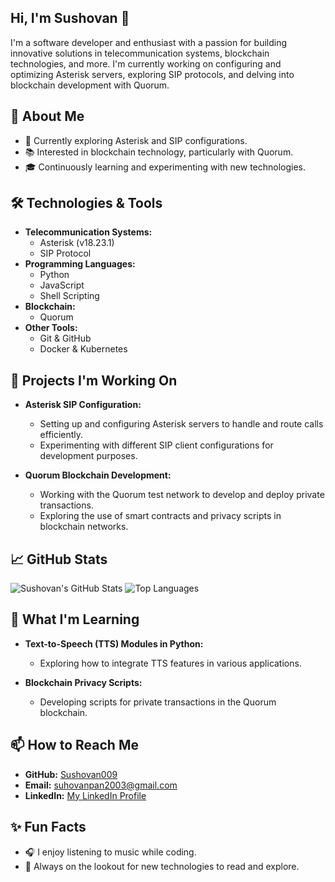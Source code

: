 

## Hi, I'm Sushovan 👋

I'm a software developer and enthusiast with a passion for building innovative solutions in telecommunication systems, blockchain technologies, and more. I'm currently working on configuring and optimizing Asterisk servers, exploring SIP protocols, and delving into blockchain development with Quorum.

## 🚀 About Me
- 🔧 Currently exploring Asterisk and SIP configurations.
- 📚 Interested in blockchain technology, particularly with Quorum.
- 🎓 Continuously learning and experimenting with new technologies.

## 🛠️ Technologies & Tools
- **Telecommunication Systems:**
  - Asterisk (v18.23.1)
  - SIP Protocol
- **Programming Languages:**
  - Python
  - JavaScript
  - Shell Scripting
- **Blockchain:**
  - Quorum
- **Other Tools:**
  - Git & GitHub
  - Docker & Kubernetes

## 🔭 Projects I'm Working On
- **Asterisk SIP Configuration:**
  - Setting up and configuring Asterisk servers to handle and route calls efficiently.
  - Experimenting with different SIP client configurations for development purposes.
  
- **Quorum Blockchain Development:**
  - Working with the Quorum test network to develop and deploy private transactions.
  - Exploring the use of smart contracts and privacy scripts in blockchain networks.


## 📈 GitHub Stats
![Sushovan's GitHub Stats](https://github-readme-stats.vercel.app/api?username=Sushovan09&show_icons=true&theme=radical)
![Top Languages](https://github-readme-stats.vercel.app/api/top-langs/?username=Sushovan09&layout=compact&theme=radical)

## 🌱 What I'm Learning
- **Text-to-Speech (TTS) Modules in Python:**
  - Exploring how to integrate TTS features in various applications.
  
- **Blockchain Privacy Scripts:**
  - Developing scripts for private transactions in the Quorum blockchain.

## 📫 How to Reach Me
- **GitHub:** [Sushovan009](https://github.com/Sushovan09)
- **Email:** [suhovanpan2003@gmail.com](mailto:suhovanpan2003@gmail.com)
- **LinkedIn:** [My LinkedIn Profile](https://www.linkedin.com/in/sushovan-pan-6753b920b/)
## ✨ Fun Facts
- 🎧 I enjoy listening to music while coding.
- 📖 Always on the lookout for new technologies to read and explore.


